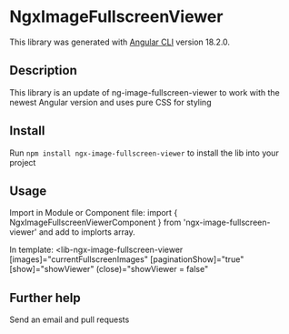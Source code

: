 # NgxImageFullscreenViewer

This library was generated with [Angular CLI](https://github.com/angular/angular-cli) version 18.2.0.

## Description

This library is an update of ng-image-fullscreen-viewer to work with the newest Angular version and uses pure CSS for styling

## Install

Run `npm install ngx-image-fullscreen-viewer` to install the lib into your project

## Usage
Import in Module or Component file:
import { NgxImageFullscreenViewerComponent } from 'ngx-image-fullscreen-viewer'
and add to implorts array.

In template:
<lib-ngx-image-fullscreen-viewer
	[images]="currentFullscreenImages"
	[paginationShow]="true"
	[show]="showViewer"
	(close)="showViewer = false"
></lib-ngx-image-fullscreen-viewer>

## Further help

Send an email and pull requests
